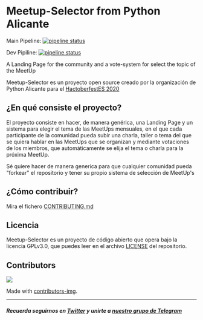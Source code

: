 # Meetup-Selector from Python Alicante

Main Pipeline: [![pipeline status](https://gitlab.com/aalmiramolla/meetupselector/badges/main/pipeline.svg)](https://gitlab.com/aalmiramolla/meetupselector/-/commits/main)

Dev Pipiline: [![pipeline status](https://gitlab.com/aalmiramolla/meetupselector/badges/dev/pipeline.svg)](https://gitlab.com/aalmiramolla/meetupselector/-/commits/dev)

A Landing Page for the community and a vote-system for select the topic of the MeetUp

Meetup-Selector es un proyecto open source creado por la organización de Python Alicante para el [HactoberfestES 2020](https://hacktoberfest.es.python.org/)

## ¿En qué consiste el proyecto?

El proyecto consiste en hacer, de manera genérica, una Landing Page y un sistema para elegir el tema de las MeetUps mensuales, en el que cada participante de la comunidad pueda subir una charla, taller o tema del que se quiera hablar en las MeetUps que se organizan y mediante votaciones de los miembros, que automáticamente se elija el tema o charla para la próxima MeetUp.

Sé quiere hacer de manera generica para que cualquier comunidad pueda "forkear" el repositorio y tener su propio sistema de selección de MeetUp's

## ¿Cómo contribuir?

Mira el fichero [CONTRIBUTING.md](https://github.com/pythonalicante/Meetup-Selector/blob/main/CONTRIBUTING.md)

## Licencia

Meetup-Selector es un proyecto de código abierto que opera bajo la licencia GPLv3.0, que puedes leer en el archivo [LICENSE](https://github.com/pythonalicante/Meetup-Selector/blob/master/LICENSE) del repositorio.

## Contributors

<a href="https://github.com/pythonalicante/meetup-selector/graphs/contributors">
  <img src="https://contributors-img.web.app/image?repo=pythonalicante/meetup-selector" />
</a>

Made with [contributors-img](https://contributors-img.web.app).

---

##### Recuerda seguirnos en [Twitter](https://twitter.com/python_alc) y unirte a [nuestro grupo de Telegram](https://t.me/python_alc)
